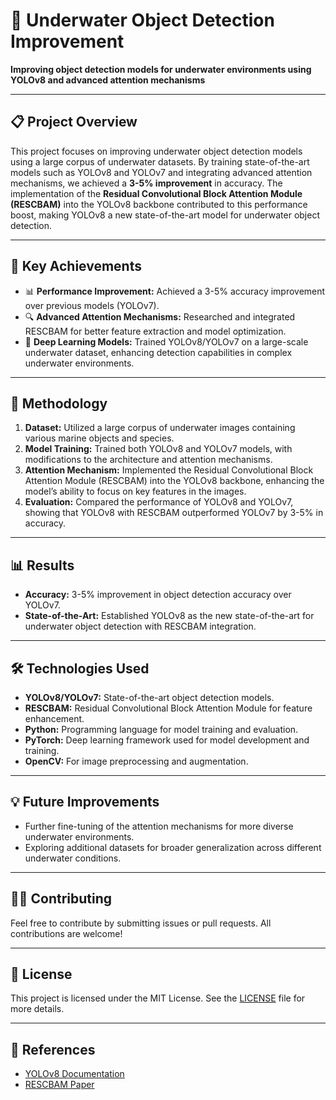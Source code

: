 <h1>🚢 Underwater Object Detection Improvement</h1>

<p><strong>Improving object detection models for underwater environments using YOLOv8 and advanced attention mechanisms</strong></p>

<hr>

<h2>📋 Project Overview</h2>

<p>This project focuses on improving underwater object detection models using a large corpus of underwater datasets. By training state-of-the-art models such as YOLOv8 and YOLOv7 and integrating advanced attention mechanisms, we achieved a <strong>3-5% improvement</strong> in accuracy. The implementation of the <strong>Residual Convolutional Block Attention Module (RESCBAM)</strong> into the YOLOv8 backbone contributed to this performance boost, making YOLOv8 a new state-of-the-art model for underwater object detection.</p>

<hr>

<h2>🎯 Key Achievements</h2>
<ul>
  <li>📊 <strong>Performance Improvement:</strong> Achieved a 3-5% accuracy improvement over previous models (YOLOv7).</li>
  <li>🔍 <strong>Advanced Attention Mechanisms:</strong> Researched and integrated RESCBAM for better feature extraction and model optimization.</li>
  <li>🧠 <strong>Deep Learning Models:</strong> Trained YOLOv8/YOLOv7 on a large-scale underwater dataset, enhancing detection capabilities in complex underwater environments.</li>
</ul>

<hr>

<h2>🚀 Methodology</h2>
<ol>
  <li><strong>Dataset:</strong> Utilized a large corpus of underwater images containing various marine objects and species.</li>
  <li><strong>Model Training:</strong> Trained both YOLOv8 and YOLOv7 models, with modifications to the architecture and attention mechanisms.</li>
  <li><strong>Attention Mechanism:</strong> Implemented the Residual Convolutional Block Attention Module (RESCBAM) into the YOLOv8 backbone, enhancing the model’s ability to focus on key features in the images.</li>
  <li><strong>Evaluation:</strong> Compared the performance of YOLOv8 and YOLOv7, showing that YOLOv8 with RESCBAM outperformed YOLOv7 by 3-5% in accuracy.</li>
</ol>

<hr>

<h2>📊 Results</h2>
<ul>
  <li><strong>Accuracy:</strong> 3-5% improvement in object detection accuracy over YOLOv7.</li>
  <li><strong>State-of-the-Art:</strong> Established YOLOv8 as the new state-of-the-art for underwater object detection with RESCBAM integration.</li>
</ul>

<hr>

<h2>🛠️ Technologies Used</h2>
<ul>
  <li><strong>YOLOv8/YOLOv7:</strong> State-of-the-art object detection models.</li>
  <li><strong>RESCBAM:</strong> Residual Convolutional Block Attention Module for feature enhancement.</li>
  <li><strong>Python:</strong> Programming language for model training and evaluation.</li>
  <li><strong>PyTorch:</strong> Deep learning framework used for model development and training.</li>
  <li><strong>OpenCV:</strong> For image preprocessing and augmentation.</li>
</ul>

<hr>

<h2>💡 Future Improvements</h2>
<ul>
  <li>Further fine-tuning of the attention mechanisms for more diverse underwater environments.</li>
  <li>Exploring additional datasets for broader generalization across different underwater conditions.</li>
</ul>

<hr>

<h2>👨‍💻 Contributing</h2>
<p>Feel free to contribute by submitting issues or pull requests. All contributions are welcome!</p>

<hr>

<h2>📄 License</h2>
<p>This project is licensed under the MIT License. See the <a href="LICENSE">LICENSE</a> file for more details.</p>

<hr>

<h2>🔗 References</h2>
<ul>
  <li><a href="https://github.com/ultralytics/yolov8">YOLOv8 Documentation</a></li>
  <li><a href="https://arxiv.org/abs/1904.11492">RESCBAM Paper</a></li>
</ul>
